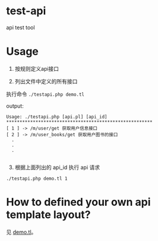# test-api
api test tool

# Usage

1. 按规则定义api接口

2. 列出文件中定义的所有接口

执行命令 `./testapi.php demo.tl`

output:
```
Usage: ./testapi.php [api.pl] [api_id]
*******************************************************
[ 1 ] -> /m/user/get 获取用户信息接口
[ 2 ] -> /m/user_books/get 获取用户图书的接口
  .
  .
  .
  
```

3. 根据上面列出的 api_id 执行 api 请求

`./testapi.php demo.tl 1`

# How to defined your own api template layout?

见 [demo.tl](demo.tl)。